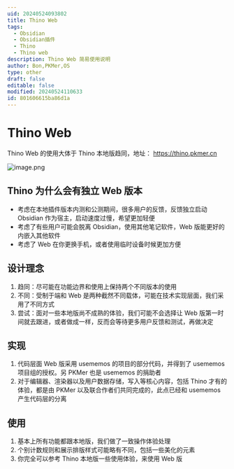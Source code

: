 ```yaml
---
uid: 20240524093802
title: Thino Web
tags:
  - Obsidian
  - Obsidian插件
  - Thino
  - Thino web
description: Thino Web 简易使用说明
author: Bon,PKMer,OS
type: other
draft: false
editable: false
modified: 20240524110633
id: 801606615ba86d1a
---
```


# Thino Web

Thino Web 的使用大体于 Thino 本地版趋同，地址： <https://thino.pkmer.cn>

![image.png](https://cdn.pkmer.cn/images/202405262358883.png!pkmer)

## Thino 为什么会有独立 Web 版本

- 考虑在本地插件版本内测和公测期间，很多用户的反馈，反馈独立启动 Obsidian 作为宿主，启动速度过慢，希望更加轻便
- 考虑了有些用户可能会脱离 Obsidian，使用其他笔记软件，Web 版能更好的内嵌入其他软件
- 考虑了 Web 在你更换手机，或者使用临时设备时候更加方便

## 设计理念

1. 趋同：尽可能在功能边界和使用上保持两个不同版本的使用
2. 不同：受制于端和 Web 是两种截然不同载体，可能在技术实现层面，我们采用了不同方式
3. 尝试：面对一些本地版尚不成熟的体验，我们可能不会选择让 Web 版第一时间就去跟进，或者做成一样，反而会等待更多用户反馈和测试，再做决定

## 实现

1. 代码层面 Web 版采用 usememos 的项目的部分代码，并得到了 usememos 项目组的授权。另 PKMer 也是 usememos 的捐助者
2. 对于编辑器、渲染器以及用户数据存储，写入等核心内容，包括 Thino 才有的体验，都是由 PKMer 以及联合作者们共同完成的，此点已经和 usememos 产生代码层的分离

## 使用

1. 基本上所有功能都跟本地版，我们做了一致操作体验处理
2. 个别计数规则和展示排版样式可能略有不同，包括一些美化的元素
3. 你完全可以参考 Thino 本地版一些使用体验，来使用 Web 版